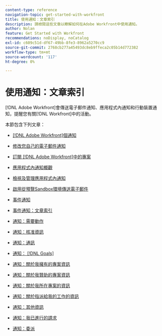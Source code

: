 ```yaml
---
content-type: reference
navigation-topic: get-started-with-workfront
title: 使用通知：文章索引
description: 請檢閱這些文章以瞭解如何在Adobe Workfront中使用通知。
author: Nolan
feature: Get Started with Workfront
recommendations: noDisplay, noCatalog
exl-id: c609c51d-df67-49bb-8fe3-8962a5270cc9
source-git-commit: 2768cb277a45493dc8eb9ffeca2c05b14d772382
workflow-type: tm+mt
source-wordcount: '117'
ht-degree: 0%

---
```


# 使用通知：文章索引

[!DNL Adobe Workfront]會傳送電子郵件通知、應用程式內通知和行動裝置通知，提醒您有關[!DNL Workfront]中的活動。

<!-- Audited: 01/2024 -->

本節包含下列文章：

* [[!DNL Adobe Workfront]個通知](../../workfront-basics/using-notifications/wf-notifications.md)
* [修改您自己的電子郵件通知](../../workfront-basics/using-notifications/activate-or-deactivate-your-own-event-notifications.md)
* [訂閱 [!DNL Adobe Workfront]中的專案](../../workfront-basics/using-notifications/subscribe-to-items-in-workfront.md)
* [應用程式內通知概觀](../../workfront-basics/using-notifications/in-app-notifications-overview.md)
* [檢視及管理應用程式內通知](../../workfront-basics/using-notifications/view-and-manage-in-app-notifications.md)
* [啟用從預覽Sandbox環境傳送電子郵件](../../workfront-basics/using-notifications/enable-delivery-emails-from-preview-sandbox-environment.md)
* [事件通知](../../workfront-basics/using-notifications/event-notifications.md)

  <!--
  <li data-mc-conditions="QuicksilverOrClassic.Draft mode"><a href="../../workfront-basics/using-notifications/opt-out-of-email-notifications.md" class="MCXref xref" xrefformat="{para}">Opt out of email notifications</a> </li>
  -->
* [事件通知：文章索引](/help/quicksilver/workfront-basics/using-notifications/event-notifications-article-index.md)
* [通知：需要動作](../../workfront-basics/using-notifications/notifications-action-needed.md)
* [通知：核准資訊](../../workfront-basics/using-notifications/notifications-approval-information.md)
* [通知：通訊](../../workfront-basics/using-notifications/notifications-communication.md)
* [通知： [!DNL Goals]](../../workfront-basics/using-notifications/notifications-goals.md)
* [通知：關於我擁有的專案資訊](../../workfront-basics/using-notifications/notifications-information-about-projects-i-own.md)
* [通知：關於我贊助的專案資訊](../../workfront-basics/using-notifications/notifications-information-about-projects-i-sponsor.md)
* [通知：關於我所在專案的資訊](../../workfront-basics/using-notifications/notifications-information-about-projects-im-on.md)
* [通知：關於指派給我的工作的資訊](../../workfront-basics/using-notifications/notifications-information-about-work-assigned-to-me.md)
* [通知：其他資訊](../../workfront-basics/using-notifications/notifications-misc-information.md)
* [通知：我已進行的請求](../../workfront-basics/using-notifications/notifications-requests-i-have-made.md)
* [通知：委派](../../workfront-basics/using-notifications/notifications-delegation.md)
